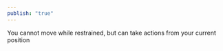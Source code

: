 ```yaml
---
publish: "true"
---
```

You cannot move while restrained, but can take actions from your current position